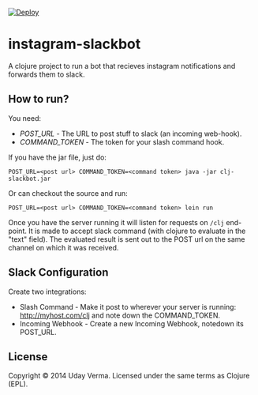 [![Deploy](https://www.herokucdn.com/deploy/button.png)](https://heroku.com/deploy)

# instagram-slackbot

A clojure project to run a bot that recieves instagram notifications and
forwards them to slack.

## How to run?

You need:
 - *POST_URL* - The URL to post stuff to slack (an incoming web-hook).
 - *COMMAND_TOKEN* - The token for your slash command hook.

If you have the jar file, just do:

    POST_URL=<post url> COMMAND_TOKEN=<command token> java -jar clj-slackbot.jar

Or can checkout the source and run:

    POST_URL=<post url> COMMAND_TOKEN=<command token> lein run


Once you have the server running it will listen for requests on `/clj` end-point.  It is made to accept slack command (with clojure to evaluate in the "text" field).  The evaluated result is sent out to the POST url on the same channel on which it was received.

## Slack Configuration
Create two integrations:

 - Slash Command - Make it post to wherever your server is running: http://myhost.com/clj and note down the COMMAND_TOKEN.
 - Incoming Webhook - Create a new Incoming Webhook, notedown its POST_URL.

## License

Copyright © 2014 Uday Verma.  Licensed under the same terms as Clojure (EPL).
